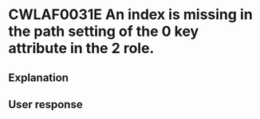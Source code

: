 # CWLAF0031E An index is missing in the path setting of the 0 key attribute in the 2 role.

## Explanation

## User response